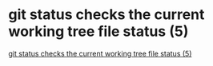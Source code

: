 # git status checks the current working tree file status (5)
[git status checks the current working tree file status (5)](https://aiwithcloud.com/2022/09/15/git_status_checks_the_current_working_tree_file_status_5/)